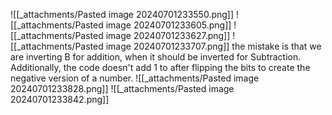 ![[_attachments/Pasted image 20240701233550.png]]
![[_attachments/Pasted image 20240701233605.png]]
![[_attachments/Pasted image 20240701233627.png]]
![[_attachments/Pasted image 20240701233707.png]]
the mistake is that we are inverting B for addition, when it should be inverted for Subtraction. Additionally, the code doesn't add 1 to after flipping the bits to create the negative version of a number.
![[_attachments/Pasted image 20240701233828.png]]
![[_attachments/Pasted image 20240701233842.png]]